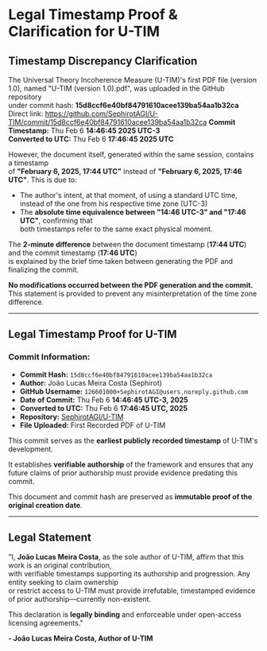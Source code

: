 # Legal Timestamp Proof & Clarification for U-TIM

## Timestamp Discrepancy Clarification

The Universal Theory Incoherence Measure (U-TIM)'s first PDF file (version 1.0), named "U-TIM (version 1.0).pdf", was uploaded in the GitHub repository  
under commit hash: **15d8ccf6e40bf84791610acee139ba54aa1b32ca**  
Direct link: https://github.com/SephirotAGI/U-TIM/commit/15d8ccf6e40bf84791610acee139ba54aa1b32ca
**Commit Timestamp:** Thu Feb 6 **14:46:45 2025 UTC-3**  
**Converted to UTC:** Thu Feb 6 **17:46:45 2025 UTC**  

However, the document itself, generated within the same session, contains a timestamp  
of **"February 6, 2025, 17:44 UTC"** instead of **"February 6, 2025, 17:46 UTC"**. This is due to:

- The author's intent, at that moment, of using a standard UTC time, instead of the one from his respective time zone (UTC-3)
- The **absolute time equivalence between "14:46 UTC-3" and "17:46 UTC"**, confirming that  
  both timestamps refer to the same exact physical moment.

The **2-minute difference** between the document timestamp (**17:44 UTC**) and the commit timestamp (**17:46 UTC**)  
is explained by the brief time taken between generating the PDF and finalizing the commit.

**No modifications occurred between the PDF generation and the commit.**  
This statement is provided to prevent any misinterpretation of the time zone difference.


---

## Legal Timestamp Proof for U-TIM

### Commit Information:
- **Commit Hash:** `15d8ccf6e40bf84791610acee139ba54aa1b32ca`  
- **Author:** João Lucas Meira Costa (Sephirot)  
- **GitHub Username:** `126601000+SephirotAGI@users.noreply.github.com`  
- **Date of Commit:** Thu Feb 6 **14:46:45 UTC-3, 2025**  
- **Converted to UTC:** Thu Feb 6 **17:46:45 UTC, 2025**  
- **Repository:** [SephirotAGI/U-TIM](https://github.com/SephirotAGI/U-TIM)  
- **File Uploaded:** First Recorded PDF of U-TIM  

This commit serves as the **earliest publicly recorded timestamp** of U-TIM's development.

It establishes **verifiable authorship** of the framework and ensures that any future claims of prior authorship must provide evidence predating this commit.

This document and commit hash are preserved as **immutable proof of the original creation date**.

---

## Legal Statement

"I, **João Lucas Meira Costa**, as the sole author of U-TIM, affirm that this work is an original contribution,  
with verifiable timestamps supporting its authorship and progression. Any entity seeking to claim ownership  
or restrict access to U-TIM must provide irrefutable, timestamped evidence of prior authorship—currently non-existent.

This declaration is **legally binding** and enforceable under open-access licensing agreements."

**- João Lucas Meira Costa, Author of U-TIM**
